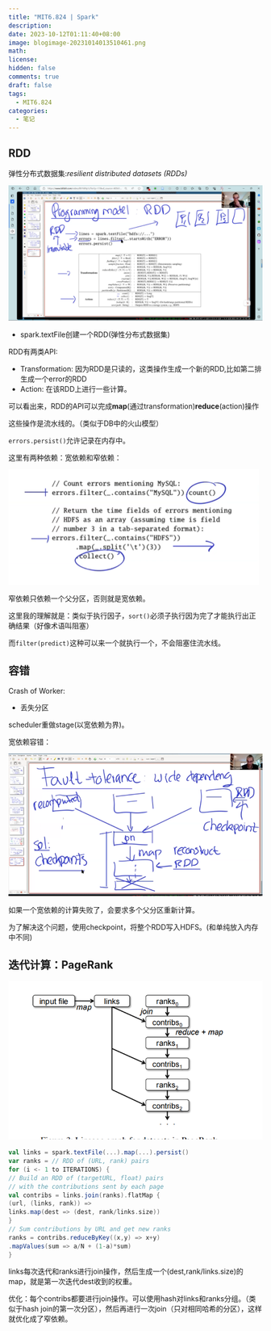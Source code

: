 ```yaml
---
title: "MIT6.824 | Spark"
description: 
date: 2023-10-12T01:11:40+08:00
image: blogimage-20231014013510461.png
math: 
license: 
hidden: false
comments: true
draft: false
tags:
  - MIT6.824
categories:
  - 笔记
---
```


## RDD

弹性分布式数据集:*resilient distributed datasets (RDDs)* 

![image-20231014005757469](blogimage-20231014005757469.png)

- spark.textFile创建一个RDD(弹性分布式数据集)

RDD有两类API:

- Transformation: 因为RDD是只读的，这类操作生成一个新的RDD,比如第二排生成一个error的RDD
- Action: 在该RDD上进行一些计算。

可以看出来，RDD的API可以完成**map**(通过transformation)**reduce**(action)操作

这些操作是流水线的。（类似于DB中的火山模型）

`errors.persist()`允许记录在内存中。



这里有两种依赖：宽依赖和窄依赖：

![image-20231014011201500](blogimage-20231014011201500.png)

窄依赖只依赖一个父分区，否则就是宽依赖。

这里我的理解就是：类似于执行因子，`sort()`必须子执行因为完了才能执行出正确结果（好像术语叫阻塞）

而`filter(predict)`这种可以来一个就执行一个，不会阻塞住流水线。

## 容错

Crash of Worker:

- 丢失分区

scheduler重做stage(以宽依赖为界)。

宽依赖容错：

 

![image-20231014013130127](blogimage-20231014013130127.png)

如果一个宽依赖的计算失败了，会要求多个父分区重新计算。

为了解决这个问题，使用checkpoint，将整个RDD写入HDFS。(和单纯放入内存中不同)

## 迭代计算：PageRank

![image-20231014013510461](blogimage-20231014013510461.png)

```scala
val links = spark.textFile(...).map(...).persist()
var ranks = // RDD of (URL, rank) pairs
for (i <- 1 to ITERATIONS) {
// Build an RDD of (targetURL, float) pairs
// with the contributions sent by each page
val contribs = links.join(ranks).flatMap {
(url, (links, rank)) =>
links.map(dest => (dest, rank/links.size))
}
// Sum contributions by URL and get new ranks
ranks = contribs.reduceByKey((x,y) => x+y)
.mapValues(sum => a/N + (1-a)*sum)
}
```

 

links每次迭代和ranks进行join操作，然后生成一个(dest,rank/links.size)的map，就是第一次迭代dest收到的权重。

优化：每个contribs都要进行join操作。可以使用hash对links和ranks分组。（类似于hash join的第一次分区），然后再进行一次join（只对相同哈希的分区），这样就优化成了窄依赖。



​	